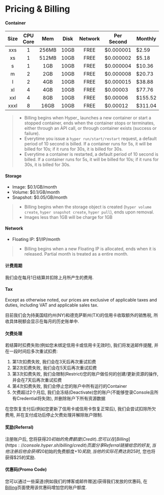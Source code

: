 # Pricing & Billing

#### Container
|Size|CPU Core|Mem|Disk|Network|Per Second|Monthly|
|:-:|:-:|:-:|:-:|:-:|---|---|
|xxs|1|256MB|10GB|FREE|$0.000001 |$2.59  |
|xs |1|512MB|10GB|FREE|$0.000002 |$5.18  |
|s  |1|  1GB|10GB|FREE|$0.000004 |$10.36 |
|m  |2|  2GB|10GB|FREE|$0.000008 |$20.73 |
|l  |2|  4GB|10GB|FREE|$0.000015 |$38.88 |
|xl |4|  4GB|10GB|FREE|$0.00003  |$77.76 |
|xxl|4|  8GB|10GB|FREE|$0.00006  |$155.52|
|xxxl|8|16GB|10GB|FREE|$0.00012  |$311.04|
> - Billing begins when Hyper\_ launches a new container or start a stopped container, ends when the container stops or terminates, either through an API call, or through container exists (success or failure).
> - Everytime you issue a `hyper run/start/restart` request, a default period of 10 second is billed. If a container runs for 5s, it will be billed for 10s; if it runs for 30s, it is billed for 30s.
> - Everytime a container is restarted, a default period of 10 second is billed. If a container runs for 5s, it will be billed for 10s; if it runs for 30s, it is billed for 30s.

#### Storage
- Image: $0.1/GB/month
- Volume: $0.1/GB/month
- Snapshot: $0.05/GB/month
> - Billing begins when the storage object is created (`hyper volume create`, `hyper snapshot create`, `hyper pull`), ends upon removal.
> - Images less than 1GB will be charge for 1GB

#### Network
- Floating IP: $1/IP/month
> - Billing begins when a new Floating IP is allocated, ends when it is released. Partial month is treated as a entire month.

#### 计费周期
我们会在每月1日结算并扣除上月所产生的费用.

#### Tax
Except as otherwise noted, our prices are exclusive of applicable taxes and duties, including VAT and applicable sales tax.

目前我们会为持美国纽约州(NY)和德克萨斯州(TX)的信用卡收取额外的销售税, 所收具体税额会显示在每月的历史账单中.

#### 欠费处理

若结算时扣费失败(例如您未绑定信用卡或信用卡无效时), 我们将发送邮件提醒, 并在一段时间后多次重试扣费:

1. 第1次扣费失败, 我们会在3天后再次重试扣费
2. 第2次扣费失败, 我们会在5天后再次重试扣费
3. 第3次扣费失败, 我们会限制(Restrict)您的账户做任何的创建/更新资源的操作, 并会在7天后再次重试扣费
4. 第4次扣费失败, 我们会停止您的账户中所有运行的Container
5. 欠费超过2个月后, 我们会冻结(Deactivate)您的账户(不能够登录Console且所有Credential将失效), 并删除账户下所有资源数据

在您恢复支付后(例如您更新了信用卡或信用卡恢复正常后), 我们会尝试扣除所欠费用, 并在支付成功后停止欠费处理并解除账户限制.

#### 奖励(Referral)
注册账户后, 您将获得$20初始的免费额度(Credit). 您可以在[Billing](https://console.hyper.sh/billing/credit)页面分享Referral链接给您的好友, 当他注册后他会获得$20初始的免费额度+$10奖励, 当他的实际花费达到$25时, 您也将获得$25的奖励.

#### 优惠码(Promo Code)
您可以通过一些渠道(例如我们的博客或邮件赠送)获得我们发放的优惠码, 在[Billing](https://console.hyper.sh/billing/credit)页面使用该优惠码增加您的账户额度.
